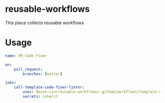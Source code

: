 # reusable-workflows

This place collects reusable workflows

# Usage

```yml
name: PR Code Fixer

on:
    pull_request:
        branches: [master]

jobs:
    call-template-code-fixer-linter:
        uses: Mason-Lin/reusable-workflows/.github/workflows/template-code-fixer-linter.yml@master
        secrets: inherit
```
